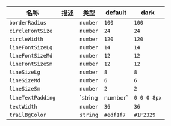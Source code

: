 | 名称 | 描述 | 类型 | default | dark |
|---|---|---|---|---|
| `borderRadius` |  | `number` | `100` | `100` |
| `circleFontSize` |  | `number` | `24` | `24` |
| `circleWidth` |  | `number` | `120` | `120` |
| `lineFontSizeLg` |  | `number` | `14` | `14` |
| `lineFontSizeMd` |  | `number` | `12` | `12` |
| `lineFontSizeSm` |  | `number` | `12` | `12` |
| `lineSizeLg` |  | `number` | `8` | `8` |
| `lineSizeMd` |  | `number` | `6` | `6` |
| `lineSizeSm` |  | `number` | `2` | `2` |
| `lineTextPadding` |  | `string | number` | `0 0 0 8px` | `0 0 0 8px` |
| `textWidth` |  | `number` | `36` | `36` |
| `trailBgColor` |  | `string` | `#edf1f7` | `#1F2329` |

